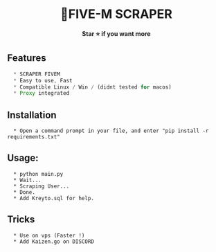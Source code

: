 <h1 align="center">💎FIVE-M SCRAPER</h1>

<p align='center'>
  <b>Star ⭐ if you want more</b><br>
</p>


## Features
```js
  * SCRAPER FIVEM
  * Easy to use, Fast
  * Compatible Linux / Win / (didnt tested for macos)
  * Proxy integrated
```

## Installation
```
  * Open a command prompt in your file, and enter "pip install -r requirements.txt"
```

##  Usage:
```
  * python main.py
  * Wait...
  * Scraping User...
  * Done.
  * Add Kreyto.sql for help.
```

## Tricks
```
  * Use on vps (Faster !)
  * Add Kaizen.go on DISCORD
```

